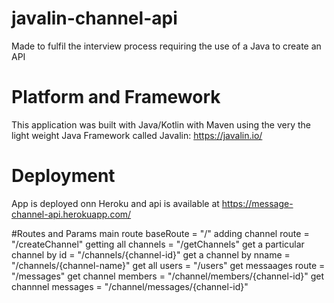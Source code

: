 # javalin-channel-api

Made to fulfil the interview process requiring the use of a Java to create an API

# Platform and Framework
This application was built with Java/Kotlin with Maven using the very the light weight Java Framework called Javalin: https://javalin.io/


# Deployment 
App is deployed onn Heroku and api is available at https://message-channel-api.herokuapp.com/

#Routes and Params
main route baseRoute = "/"
adding channel route = "/createChannel"
getting all channels = "/getChannels"
get a particular channel by id = "/channels/{channel-id}"
get a channel by nname = "/channels/{channel-name}"
get all users = "/users"
get messaages route = "/messages"
get channel members = "/channel/members/{channel-id}"
get channnel messages = "/channel/messages/{channel-id}"


